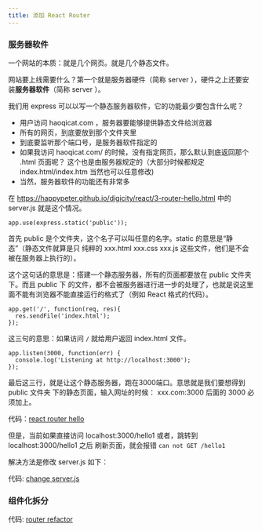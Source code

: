 ```yaml
---
title: 添加 React Router
---
```



### 服务器软件

一个网站的本质：就是几个网页。就是几个静态文件。

网站要上线需要什么？第一个就是服务器硬件（简称 server ），硬件之上还要安装**服务器软件**（简称
 server ）。

 我们用 express 可以以写一个静态服务器软件，它的功能最少要包含什么呢？

- 用户访问 haoqicat.com ，服务器要能够提供静态文件给浏览器
- 所有的网页，到底要放到那个文件夹里
- 到底要监听那个端口号，是服务器软件指定的
- 如果我访问 haoqicat.com/ 的时候，没有指定网页，那么默认到底返回那个 .html 页面呢？
  这个也是由服务器规定的（大部分时候都规定 index.html/index.htm 当然也可以任意修改)
- 当然，服务器软件的功能还有非常多


在 https://happypeter.github.io/digicity/react/3-router-hello.html 中的 server.js
就是这个情况。


```
app.use(express.static('public'));
```

首先 public 是个文件夹，这个名子可以叫任意的名字。static 的意思是“静态”（静态文件就算是只
纯粹的 xxx.html xxx.css xxx.js 这些文件，他们是不会被在服务器上执行的）。

这个这句话的意思是：搭建一个静态服务器，所有的页面都要放在 public 文件夹下。而且 public 下
的文件，都不会被服务器进行进一步的处理了，也就是说这里面不能有浏览器不能直接运行的格式了（例如
React 格式的代码）。


```
app.get('/', function(req, res){
  res.sendFile('index.html');
});
```

这三句的意思：如果访问 `/` 就给用户返回 index.html 文件。


```
app.listen(3000, function(err) {
  console.log('Listening at http://localhost:3000');
});
```

最后这三行，就是让这个静态服务器，跑在3000端口。意思就是我们要想得到 public 文件夹
下的静态页面，输入网址的时候： xxx.com:3000 后面的 3000 必须加上。










代码：[react router hello](https://github.com/happypeter/sleep-write/commit/bc3243f5fea8abc06333948aea913d009e36194b)


但是，当前如果直接访问 localhost:3000/hello1 或者，跳转到 localhost:3000/hello1 之后
刷新页面，就会报错 `can not GET /hello1`

解决方法是修改 server.js 如下：

代码: [change server.js](https://github.com/happypeter/sleep-write/commit/d0aba4debeb9dcf46a351c27183ed57ca95e1211)

### 组件化拆分

代码: [router refactor](https://github.com/happypeter/sleep-write/commit/c5a8950602bb545c66430e93e5f8db8a54274717)
